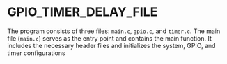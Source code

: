 # GPIO_TIMER_DELAY_FILE
The program consists of three files: `main.c`, `gpio.c`, and `timer.c`. The main file (`main.c`) serves as the entry point and contains the main function. It includes the necessary header files and initializes the system, GPIO, and timer configurations
